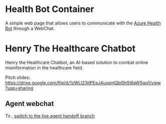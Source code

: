 # Health Bot Container

A simple web page that allows users to communicate with the [Azure Health Bot](https://azure.microsoft.com/en-us/services/bot-services/health-bot/) through a WebChat.

# Henry The Healthcare Chatbot

Henry the Healthcare Chatbot, an AI-based solution to combat online misinformation in the healthcare field.

Pitch slides: https://drive.google.com/file/d/1zWLI23jtPEeJ4uxqntQbl5h5l8aW5qq1/view?usp=sharing

## Agent webchat
To , [switch to the live agent handoff branch](https://github.com/Microsoft/HealthBotContainerSample/tree/live_agent_handoff)
